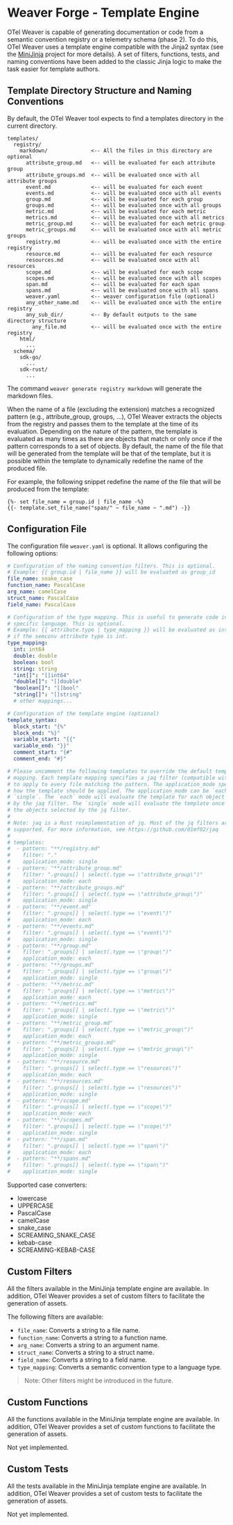 # Weaver Forge - Template Engine

OTel Weaver is capable of generating documentation or code from a semantic
convention registry or a telemetry schema (phase 2). To do this,
OTel Weaver uses a template engine compatible with the Jinja2 syntax (see the
[MiniJinja](https://github.com/mitsuhiko/minijinja) project for more details).
A set of filters, functions, tests, and naming conventions have been added to
the classic Jinja logic to make the task easier for template authors.

## Template Directory Structure and Naming Conventions

By default, the OTel Weaver tool expects to find a templates directory in the
current directory.

```plaintext
templates/
  registry/
    markdown/              <-- All the files in this directory are optional 
      attribute_group.md   <-- will be evaluated for each attribute group
      attribute_groups.md  <-- will be evaluated once with all attribute groups
      event.md             <-- will be evaluated for each event
      events.md            <-- will be evaluated once with all events
      group.md             <-- will be evaluated for each group
      groups.md            <-- will be evaluated once with all groups
      metric.md            <-- will be evaluated for each metric
      metrics.md           <-- will be evaluated once with all metrics
      metric_group.md      <-- will be evaluated for each metric group
      metric_groups.md     <-- will be evaluated once with all metric groups
      registry.md          <-- will be evaluated once with the entire registry
      resource.md          <-- will be evaluated for each resource
      resources.md         <-- will be evaluated once with all resources
      scope.md             <-- will be evaluated for each scope
      scopes.md            <-- will be evaluated once with all scopes
      span.md              <-- will be evaluated for each span
      spans.md             <-- will be evaluated once with all spans
      weaver.yaml          <-- weaver configuration file (optional)
      any_other_name.md    <-- will be evaluated once with the entire registry
      any_sub_dir/         <-- By default outputs to the same directory structure
        any_file.md        <-- will be evaluated once with the entire registry
    html/
      ...  
  schema/
    sdk-go/
      ...
    sdk-rust/
      ...
```

The command `weaver generate registry markdown` will generate the markdown
files.

When the name of a file (excluding the extension) matches a recognized pattern
(e.g., attribute_group, groups, ...), OTel Weaver extracts the objects from the
registry and passes them to the template at the time of its evaluation.
Depending on the nature of the pattern, the template is evaluated as many times
as there are objects that match or only once if the pattern corresponds to a
set of objects. By default, the name of the file that will be generated from
the template will be that of the template, but it is possible within the
template to dynamically redefine the name of the produced file.

For example, the following snippet redefine the name of the file that will be
produced from the template:

```jinja
{%- set file_name = group.id | file_name -%}
{{- template.set_file_name("span/" ~ file_name ~ ".md") -}}
```

## Configuration File

The configuration file `weaver.yaml` is optional. It allows configuring the
following options:

```yaml
# Configuration of the naming convention filters. This is optional.
# Example: {{ group.id | file_name }} will be evaluated as group_id
file_name: snake_case
function_name: PascalCase
arg_name: camelCase
struct_name: PascalCase
field_name: PascalCase

# Configuration of the type mapping. This is useful to generate code in a
# specific language. This is optional.
# Example: {{ attribute.type | type_mapping }} will be evaluated as int64
# if the semconv attribute type is int.
type_mapping:
  int: int64
  double: double
  boolean: bool
  string: string
  "int[]": "[]int64"
  "double[]": "[]double"
  "boolean[]": "[]bool"
  "string[]": "[]string"
  # other mappings...

# Configuration of the template engine (optional)
template_syntax:
  block_start: "{%"
  block_end: "%}"
  variable_start: "{{"
  variable_end: "}}"
  comment_start: "{#"
  comment_end: "#}"

# Please uncomment the following templates to override the default template
# mapping. Each template mapping specifies a jaq filter (compatible with jq)
# to apply to every file matching the pattern. The application_mode specifies
# how the template should be applied. The application_mode can be `each` or
# `single`. The `each` mode will evaluate the template for each object selected
# by the jaq filter. The `single` mode will evaluate the template once with all
# the objects selected by the jq filter.
#
# Note: jaq is a Rust reimplementation of jq. Most of the jq filters are
# supported. For more information, see https://github.com/01mf02/jaq
#
# templates:
#  - pattern: "**/registry.md"
#    filter: "."
#    application_mode: single
#  - pattern: "**/attribute_group.md"
#    filter: ".groups[] | select(.type == \"attribute_group\")"
#    application_mode: each
#  - pattern: "**/attribute_groups.md"
#    filter: ".groups[] | select(.type == \"attribute_group\")"
#    application_mode: single
#  - pattern: "**/event.md"
#    filter: ".groups[] | select(.type == \"event\")"
#    application_mode: each
#  - pattern: "**/events.md"
#    filter: ".groups[] | select(.type == \"event\")"
#    application_mode: single
#  - pattern: "**/group.md"
#    filter: ".groups[] | select(.type == \"group\")"
#    application_mode: each
#  - pattern: "**/groups.md"
#    filter: ".groups[] | select(.type == \"group\")"
#    application_mode: single
#  - pattern: "**/metric.md"
#    filter: ".groups[] | select(.type == \"metric\")"
#    application_mode: each
#  - pattern: "**/metrics.md"
#    filter: ".groups[] | select(.type == \"metric\")"
#    application_mode: single
#  - pattern: "**/metric_group.md"
#    filter: ".groups[] | select(.type == \"metric_group\")"
#    application_mode: each
#  - pattern: "**/metric_groups.md"
#    filter: ".groups[] | select(.type == \"metric_group\")"
#    application_mode: single
#  - pattern: "**/resource.md"
#    filter: ".groups[] | select(.type == \"resource\")"
#    application_mode: each
#  - pattern: "**/resources.md"
#    filter: ".groups[] | select(.type == \"resource\")"
#    application_mode: single
#  - pattern: "**/scope.md"
#    filter: ".groups[] | select(.type == \"scope\")"
#    application_mode: each
#  - pattern: "**/scopes.md"
#    filter: ".groups[] | select(.type == \"scope\")"
#    application_mode: single
#  - pattern: "**/span.md"
#    filter: ".groups[] | select(.type == \"span\")"
#    application_mode: each
#  - pattern: "**/spans.md"
#    filter: ".groups[] | select(.type == \"span\")"
#    application_mode: single
```

Supported case converters:
- lowercase
- UPPERCASE
- PascalCase
- camelCase
- snake_case
- SCREAMING_SNAKE_CASE
- kebab-case
- SCREAMING-KEBAB-CASE

## Custom Filters

All the filters available in the MiniJinja template engine are available. In
addition, OTel Weaver provides a set of custom filters to facilitate the
generation of assets.

The following filters are available:
- `file_name`: Converts a string to a file name.
- `function_name`: Converts a string to a function name.
- `arg_name`: Converts a string to an argument name.
- `struct_name`: Converts a string to a struct name.
- `field_name`: Converts a string to a field name.
- `type_mapping`: Converts a semantic convention type to a language type.

> Note: Other filters might be introduced in the future.

## Custom Functions

All the functions available in the MiniJinja template engine are available. In
addition, OTel Weaver provides a set of custom functions to facilitate the
generation of assets.

Not yet implemented.

## Custom Tests

All the tests available in the MiniJinja template engine are available. In
addition, OTel Weaver provides a set of custom tests to facilitate the
generation of assets.

Not yet implemented.
